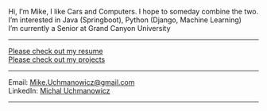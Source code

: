 Hi, I’m Mike, I like Cars and Computers. I hope to someday combine the two.  
I’m interested in Java (Springboot), Python (Django, Machine Learning)   
I’m currently a Senior at Grand Canyon University   

___
[Please check out my resume](https://github.com/MikeUchmanowicz/Resume/)  
[Please check out my projects](https://github.com/MikeUchmanowicz/Start-Here)
___
Email: Mike.Uchmanowicz@gmail.com  
LinkedIn: [Michal Uchmanowicz](https://www.linkedin.com/in/michal-uchmanowicz/)
___

<!---
MikeUchmanowicz/MikeUchmanowicz is a ✨ special ✨ repository because its `README.md` (this file) appears on your GitHub profile.
You can click the Preview link to take a look at your changes.
--->
